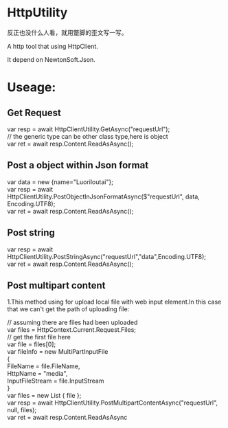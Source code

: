 # HttpUtility

反正也没什么人看，就用蹩脚的歪文写一写。


A http tool that using HttpClient.

It depend on NewtonSoft.Json.


# Useage:

## Get Request
var resp = await HttpClientUtility.GetAsync("requestUrl");  
// the generic type can be other class type,here is object  
var ret = await resp.Content.ReadAsAsync<object>();  

## Post a object within Json format
var data = new {name="Luoriloutai"};  
var resp = await HttpClientUtility.PostObjectInJsonFormatAsync($"requestUrl", data, Encoding.UTF8);  
var ret = await resp.Content.ReadAsAsync<object>();

## Post string
var resp = await HttpClientUtility.PostStringAsync("requestUrl","data",Encoding.UTF8);  
var ret = await resp.Content.ReadAsAsync<object>();

## Post multipart content
1.This method using for upload local file with web input element.In this case that we can't get the path of uploading file:   

// assuming there are files had been uploaded  
var files = HttpContext.Current.Request.Files;  
// get the first file here  
var file = files[0];   
var fileInfo = new MultiPartInputFile  
{  
    FileName = file.FileName,  
    HttpName = "media",  
    InputFileStream = file.InputStream  
}  
var files = new List<MultiPartInputFile> { file };   
var resp = await HttpClientUtility.PostMultipartContentAsync("requestUrl", null, files);  
var ret = await resp.Content.ReadAsAsync<object>();  

2.This method using for the case that we can get the path of uploading file,in common, this will be desktop app programing:  

var files = new List<MultipartLocalFile>{   
	new MultipartLocalFile{  
		HttpName="file",  
		FileLocalPath="c:\\test.jpg"  
	};  
};  
var resp = await HttpClientUtility.PostMultipartContentAsync("requestUrl", null, files);  
var ret = await resp.Content.ReadAsAsync<object>();  

